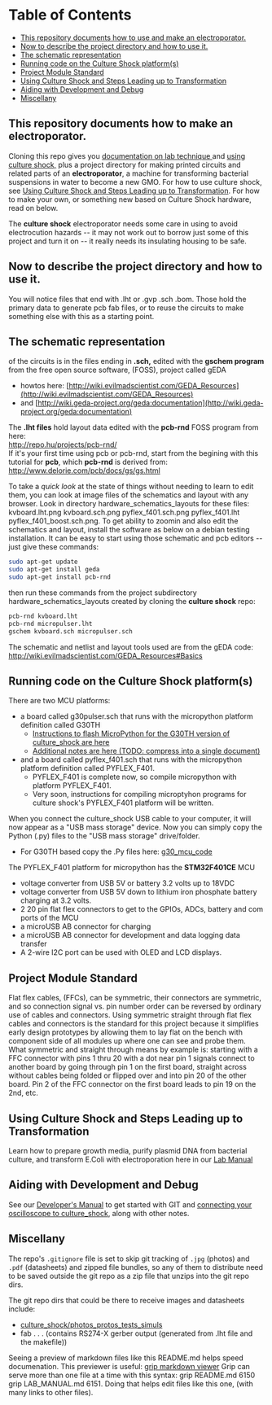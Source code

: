 Table of Contents
=================

* [This repository documents how to use and make an electroporator.](#this-repository-documents-how-to-make-an-electroporator)
* [Now to describe the project directory and how to use it.](#now-to-describe-the-project-directory-and-how-to-use-it)
* [The schematic representation](#the-schematic-representation)
* [Running code on the Culture Shock platform(s)](#running-code-on-the-culture-shock-platforms)
* [Project Module Standard](#project-module-standard)
* [Using Culture Shock and Steps Leading up to Transformation](#using-culture-shock-and-steps-leading-up-to-transformation)
* [Aiding with Development and Debug](#aiding-with-development-and-debug)
* [Miscellany](#miscellany)


## This repository documents how to make an electroporator.

Cloning this repo gives you [ documentation on lab technique ](LAB_MANUAL.md) and [using culture shock,](USING_CULTURE_SHOCK.md) plus a project directory for making printed circuits
and related parts of an **electroporator**, a machine for transforming bacterial suspensions in water to become a new GMO.  For how to use culture shock, see [Using Culture Shock and Steps Leading up to Transformation](#using-culture-shock-and-steps-leading-up-to-transformation).  For how to make your own, or something new based on Culture Shock hardware, read on below.

The **culture shock** electroporator needs some care in using to avoid electrocution hazards -- it may not work out to borrow just some of this project and turn it on -- it really needs its insulating housing to be safe.

## Now to describe the project directory and how to use it.
You will notice files that end with .lht or .gvp .sch .bom.
Those hold the primary data to generate pcb fab files, or to reuse the circuits to make something else with this as a starting point.  

## The schematic representation
of the circuits is in the files ending in **.sch,** edited with the **gschem program** from the free open source software, (FOSS), project called gEDA 
* howtos here: [http://wiki.evilmadscientist.com/GEDA_Resources](http://wiki.evilmadscientist.com/GEDA_Resources)
* and [http://wiki.geda-project.org/geda:documentation](http://wiki.geda-project.org/geda:documentation)

The **.lht files** hold layout data edited with the **pcb-rnd** FOSS program from here:  
	http://repo.hu/projects/pcb-rnd/	
If it's your first time using pcb or pcb-rnd, start from the begining with this tutorial for **pcb**, which **pcb-rnd** is derived from:  
	http://www.delorie.com/pcb/docs/gs/gs.html
	
To take a *quick look* at the state of things without needing to learn to edit them, you can look at image files of the schematics and layout with any browser.
Look in directory hardware_schematics_layouts for these files:  kvboard.lht.png kvboard.sch.png pyflex_f401.sch.png pyflex_f401.lht pyflex_f401_boost.sch.png.
To get ability to zoomin and also edit the schematics and layout, install the software as below on a debian testing installation.  It can be easy to start using those schematic and pcb editors -- just give these commands:

```bash
sudo apt-get update
sudo apt-get install geda
sudo apt-get install pcb-rnd
```

then run these commands from the project subdirectory hardware_schematics_layouts created by cloning the **culture shock** repo:
```bash
pcb-rnd kvboard.lht
pcb-rnd micropulser.lht
gschem kvboard.sch micropulser.sch
```
The schematic and netlist and layout tools used are from the gEDA code: http://wiki.evilmadscientist.com/GEDA_Resources#Basics

## Running code on the Culture Shock platform(s)
There are two MCU platforms:
* a board called g30pulser.sch that runs with the micropython platform definition called G30TH
  * [Instructions to flash MicroPython for the G30TH version of culture_shock are here](DEVELOPER_NOTE.md#flashing-micropython)
  * [Additional notes are here (TODO: compress into a single document)](micropython_STM32F4_coding/micropython_compile_G30TH.txt)
* and a board called pyflex_f401.sch that runs with the micropython platform definition called PYFLEX_F401.
  * PYFLEX_F401 is complete now, so compile micropython with platform PYFLEX_F401.
  * Very soon, instructions for compiling microptyhon programs for culture shock's PYFLEX_F401 platform will be written.

When you connect the culture_shock USB cable to your computer, it will now appear as a "USB mass storage" device.
Now you can simply copy the Python (.py) files to the "USB mass storage" drive/folder.
* For G30TH based copy the .Py files here: [g30_mcu_code](g30_mcu_code) 


The PYFLEX_F401 platform for micropython has the **STM32F401CE** MCU
* voltage converter from USB 5V or battery 3.2 volts up to 18VDC
* voltage converter from USB 5V down to lithium iron phosphate battery charging at 3.2 volts.
* 2 20 pin flat flex connectors to get to the GPIOs, ADCs, battery and com ports of the MCU
* a microUSB AB connector for charging
* a microUSB AB connector for development and data logging data transfer
* A 2-wire I2C port can be used with OLED and LCD displays.


 
## Project Module Standard
Flat flex cables, (FFCs), can be symmetric, their connectors are symmetric, and so connection signal vs. pin number order can be reversed by ordinary use of cables and connectors.  Using symmetric straight through flat flex cables and connectors is the standard for this project because it simplifies early design prototypes by allowing them to lay flat on the bench with component side of all modules up where one can see and probe them.  What symmetric and straight through means by example is: starting with a FFC connector with pins 1 thru 20 with a dot near pin 1 signals connect to another board by going through pin 1 on the first board, straight across without cables being folded or flipped over and into pin 20 of the other board. Pin 2 of the FFC connector on the first board leads to pin 19 on the 2nd, etc.

## Using Culture Shock and Steps Leading up to Transformation
Learn how to prepare growth media, purify plasmid DNA from bacterial culture, and transform E.Coli with electroporation here in our [Lab Manual](LAB_MANUAL.md)

## Aiding with Development and Debug
See our [Developer's Manual](DEVELOPER_NOTE.md) to get started with GIT and [connecting your oscilloscope to culture_shock](DEVELOPER_NOTE.md#self-test-idea), along with other notes.

## Miscellany
The repo's `.gitignore` file is set to skip git tracking of `.jpg` (photos) and `.pdf` (datasheets) and zipped file bundles, so any of them to distribute need to be saved outside the git repo as a zip file that unzips into the git repo dirs.

The git repo dirs that could be there to receive images and datasheets include:
* [culture_shock/photos_protos_tests_simuls](photos_protos_tests_simuls)
* fab 	.  .  .	  (contains RS274-X gerber output (generated from .lht file and the makefile))

Seeing a preview of markdown files like this README.md helps speed documenation.  This previewer is useful:  [grip markdown viewer](https://github.com/joeyespo/grip)  Grip can serve more than one file at a time with this syntax:  grip README.md 6150  grip LAB_MANUAL.md 6151.  Doing that helps edit files like this one, (with many links to other files).
